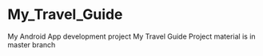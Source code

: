 # My_Travel_Guide
My Android App development project My Travel Guide
Project material is in master branch
